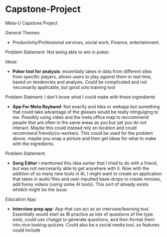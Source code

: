 # Capstone-Project
Meta-U Capstone Project 

General Themes: 
 - Productivity/Professional services, social work, Finance, entertainment. 

Problem Statement: Not being able to win in poker: 

Ideas:   

- **Poker tool for analysis**: essentially takes in data from different sites from specific players, allows users to play against them in real time, based on tendencies and analysis. Could be complicated and not neccesarily applicable, but good solo training tool

Problem Statment: I don't know what I could make with these ingredients

- **App For Meta Rayband**: Not exaclty and Idea or webapp but something that could take advantage of the glasses would be really intriguiging to me. Possibly using video and the meta office map to reccommend people that are often in the same areas as you but yet you do not interact. Maybe this could instead rely on location and could recommend friends/co-workers. This could be used for the problem above, maybe you snap a picture and then get ideas for what to make with the ingredients.

Problem Statement: 

- **Song Editor** I mentioned this idea earlier that I tried to do with a friend, but was not neccesarily able to get anywhere with it. Now with the addition of so many new tools in AI, I might want to create an application that takes in audio files and user-inputted base-drops to create remixes, add funny videos (using some AI tools). This sort of already exists whidch might be the issue.

Education App: 

- **Interview prep app**: App that can act as an interview/learning tool. Essentially would start as IB practice as lots of questions of the type exist, could use chatgpt to generate questions, and then format them into nice looking quizzes. Could also be a social media tool, so features could include 
  
